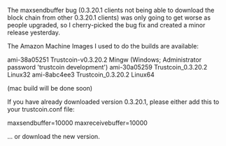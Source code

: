 The maxsendbuffer bug (0.3.20.1 clients not being able to download the block chain from other 0.3.20.1 clients) was only going to get
worse as people upgraded, so I cherry-picked the bug fix and created a minor release yesterday.

The Amazon Machine Images I used to do the builds are available:

  ami-38a05251   Trustcoin-v0.3.20.2 Mingw    (Windows; Administrator password 'trustcoin development')
  ami-30a05259   Trustcoin_0.3.20.2 Linux32
  ami-8abc4ee3   Trustcoin_0.3.20.2 Linux64

(mac build will be done soon)

If you have already downloaded version 0.3.20.1, please either add this to your trustcoin.conf file:

  maxsendbuffer=10000
  maxreceivebuffer=10000

... or download the new version.
